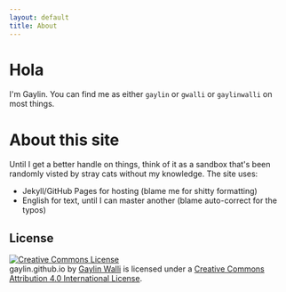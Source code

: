 ```yaml
---
layout: default
title: About
---
```


# Hola

I'm Gaylin. You can find me as either `gaylin` or `gwalli` or `gaylinwalli` on most things.

# About this site

Until I get a better handle on things, think of it as a sandbox that's been randomly visted by stray cats without my knowledge. The site uses:

- Jekyll/GitHub Pages for hosting (blame me for shitty formatting)
- English for text, until I can master another (blame auto-correct for the typos)

## License

<a rel="license" href="http://creativecommons.org/licenses/by/4.0/"><img alt="Creative Commons License" style="border-width:0" src="https://i.creativecommons.org/l/by/4.0/88x31.png" /></a><br /><span xmlns:dct="http://purl.org/dc/terms/" property="dct:title">gaylin.github.io</span> by <a xmlns:cc="http://creativecommons.org/ns#" href="gaylin.github.io" property="cc:attributionName" rel="cc:attributionURL">Gaylin Walli</a> is licensed under a <a rel="license" href="http://creativecommons.org/licenses/by/4.0/">Creative Commons Attribution 4.0 International License</a>.
